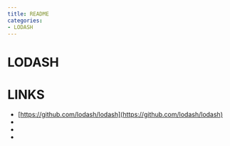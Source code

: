 ```yaml
---
title: README
categories:
- LODASH
---
```

# LODASH


# LINKS

- [https://github.com/lodash/lodash](https://github.com/lodash/lodash)
- []()
- []()
- []()